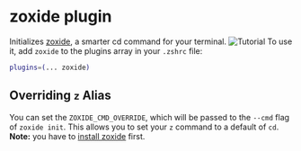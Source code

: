 # zoxide plugin
Initializes [zoxide](https://github.com/ajeetdsouza/zoxide), a smarter cd
command for your terminal.
![Tutorial](https://raw.githubusercontent.com/ajeetdsouza/zoxide/97dc08347d9dbf5b5a4516b79e0ac27366b962ce/contrib/tutorial.webp)
To use it, add `zoxide` to the plugins array in your `.zshrc` file:
```zsh
plugins=(... zoxide)
```
## Overriding `z` Alias
You can set the `ZOXIDE_CMD_OVERRIDE`, which will be passed to the `--cmd` flag of `zoxide init`. This allows you to set your `z` command to a default of `cd`.
**Note:** you have to [install zoxide](https://github.com/ajeetdsouza/zoxide#step-1-install-zoxide) first.
